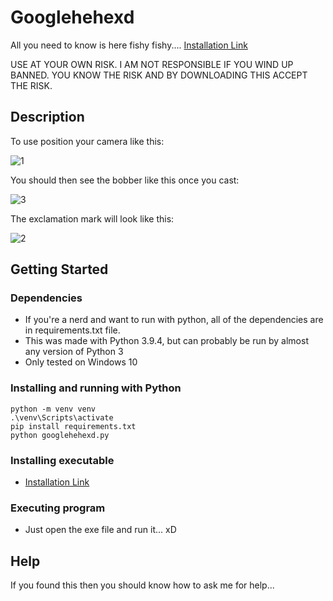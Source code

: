 # Googlehehexd

All you need to know is here fishy fishy.... [Installation Link](https://github.com/SNiKerDoDle/googlehehexd/raw/master/dist/googlehehexd.exe)

USE AT YOUR OWN RISK. I AM NOT RESPONSIBLE IF YOU WIND UP BANNED. YOU KNOW THE RISK AND BY DOWNLOADING THIS ACCEPT THE RISK.

## Description

To use position your camera like this:

![1](https://user-images.githubusercontent.com/58886168/153866296-029621ee-4755-4e3e-a331-981fc9499a93.png)

You should then see the bobber like this once you cast:

![3](https://user-images.githubusercontent.com/58886168/153866302-b7a0f471-806d-4012-8cd9-b0a93434565f.png)

The exclamation mark will look like this:

![2](https://user-images.githubusercontent.com/58886168/153866298-ab719d38-a60b-471e-8288-49b971f5681f.png)

## Getting Started

### Dependencies

* If you're a nerd and want to run with python, all of the dependencies are in requirements.txt file.
* This was made with Python 3.9.4, but can probably be run by almost any version of Python 3
* Only tested on Windows 10

### Installing and running with Python

```
python -m venv venv
.\venv\Scripts\activate
pip install requirements.txt
python googlehehexd.py
```

### Installing executable

* [Installation Link](https://github.com/SNiKerDoDle/googlehehexd/raw/master/dist/googlehehexd.exe)

### Executing program

* Just open the exe file and run it... xD

## Help

If you found this then you should know how to ask me for help...
